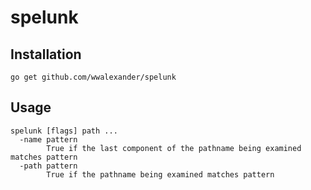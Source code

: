 # spelunk

## Installation

    go get github.com/wwalexander/spelunk

## Usage

    spelunk [flags] path ...
      -name pattern
    	    True if the last component of the pathname being examined matches pattern
      -path pattern
    	    True if the pathname being examined matches pattern
